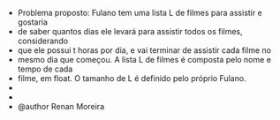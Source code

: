 * Problema proposto: Fulano tem uma lista L de filmes para assistir e gostaria
 * de saber quantos dias ele levará para assistir todos os filmes, considerando
 * que ele possui t horas por dia, e vai terminar de assistir cada filme no
 * mesmo dia que começou. A lista L de filmes é composta pelo nome e tempo de cada
 * filme, em float. O tamanho de L é definido pelo próprio Fulano.
 * 
 * 
 * @author Renan Moreira
